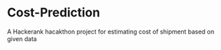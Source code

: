 # Cost-Prediction
A Hackerank hacakthon project for estimating cost of shipment based on given data
